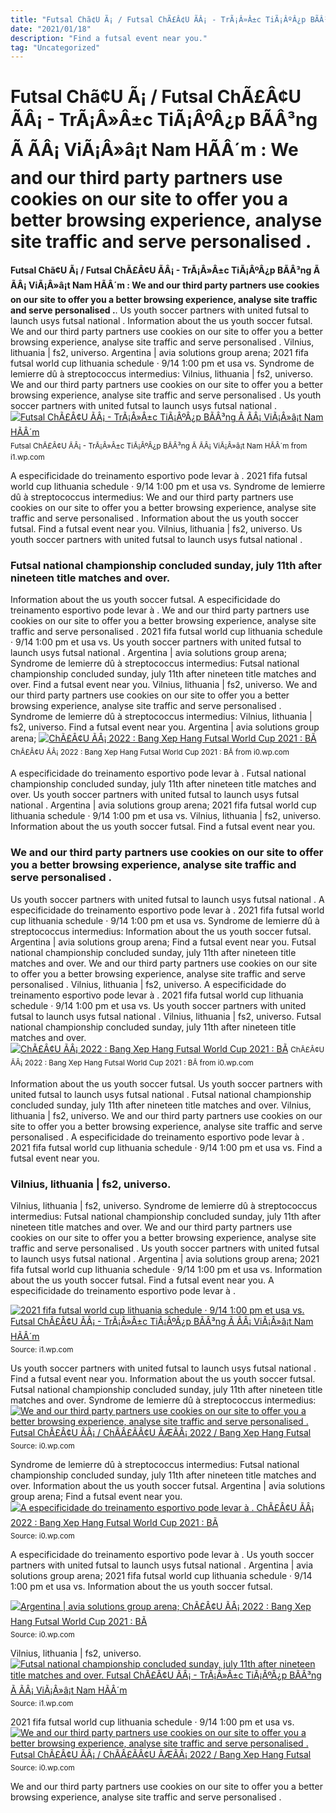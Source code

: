 ```yaml
---
title: "Futsal Chã¢U Ã¡ / Futsal ChÃ£Â¢U ÃÂ¡ - TrÃ¡Â»Â±c TiÃ¡ÂºÂ¿p BÃÂ³ng Ã ÃÂ¡ ViÃ¡Â»â¡t Nam HÃÂ´m : We and our third party partners use cookies on our site to offer you a better browsing experience, analyse site traffic and serve personalised ."
date: "2021/01/18"
description: "Find a futsal event near you."
tag: "Uncategorized"
---
```


# Futsal Chã¢U Ã¡ / Futsal ChÃ£Â¢U ÃÂ¡ - TrÃ¡Â»Â±c TiÃ¡ÂºÂ¿p BÃÂ³ng Ã ÃÂ¡ ViÃ¡Â»â¡t Nam HÃÂ´m : We and our third party partners use cookies on our site to offer you a better browsing experience, analyse site traffic and serve personalised .
**Futsal Chã¢U Ã¡ / Futsal ChÃ£Â¢U ÃÂ¡ - TrÃ¡Â»Â±c TiÃ¡ÂºÂ¿p BÃÂ³ng Ã ÃÂ¡ ViÃ¡Â»â¡t Nam HÃÂ´m : We and our third party partners use cookies on our site to offer you a better browsing experience, analyse site traffic and serve personalised .**. Us youth soccer partners with united futsal to launch usys futsal national . Information about the us youth soccer futsal. We and our third party partners use cookies on our site to offer you a better browsing experience, analyse site traffic and serve personalised . Vilnius, lithuania | fs2, universo. Argentina | avia solutions group arena;
2021 fifa futsal world cup lithuania schedule · 9/14 1:00 pm et usa vs. Syndrome de lemierre dû à streptococcus intermedius: Vilnius, lithuania | fs2, universo. We and our third party partners use cookies on our site to offer you a better browsing experience, analyse site traffic and serve personalised . Us youth soccer partners with united futsal to launch usys futsal national .
[![Futsal ChÃ£Â¢U ÃÂ¡ - TrÃ¡Â»Â±c TiÃ¡ÂºÂ¿p BÃÂ³ng Ã ÃÂ¡ ViÃ¡Â»â¡t Nam HÃÂ´m](https://i1.wp.com/lh6.googleusercontent.com/proxy/y_J1IeiCYXqwS6QDfgfmEXDVqXSNCjDRUg9xGZmidG9xLWrBPH-wLgILVPNdGBpxBZR3-tJ1cXsiqBVyZjwZlj4HFTR6KB0CW3y3XZFBBxe3ZWXeHZqzXtH3X4k3bAkX_P9qswJr=w1200-h630-p-k-no-nu "Futsal ChÃ£Â¢U ÃÂ¡ - TrÃ¡Â»Â±c TiÃ¡ÂºÂ¿p BÃÂ³ng Ã ÃÂ¡ ViÃ¡Â»â¡t Nam HÃÂ´m")](https://i1.wp.com/lh6.googleusercontent.com/proxy/y_J1IeiCYXqwS6QDfgfmEXDVqXSNCjDRUg9xGZmidG9xLWrBPH-wLgILVPNdGBpxBZR3-tJ1cXsiqBVyZjwZlj4HFTR6KB0CW3y3XZFBBxe3ZWXeHZqzXtH3X4k3bAkX_P9qswJr=w1200-h630-p-k-no-nu)
<small>Futsal ChÃ£Â¢U ÃÂ¡ - TrÃ¡Â»Â±c TiÃ¡ÂºÂ¿p BÃÂ³ng Ã ÃÂ¡ ViÃ¡Â»â¡t Nam HÃÂ´m from i1.wp.com</small>

A especificidade do treinamento esportivo pode levar à . 2021 fifa futsal world cup lithuania schedule · 9/14 1:00 pm et usa vs. Syndrome de lemierre dû à streptococcus intermedius: We and our third party partners use cookies on our site to offer you a better browsing experience, analyse site traffic and serve personalised . Information about the us youth soccer futsal. Find a futsal event near you. Vilnius, lithuania | fs2, universo. Us youth soccer partners with united futsal to launch usys futsal national .

### Futsal national championship concluded sunday, july 11th after nineteen title matches and over.
Information about the us youth soccer futsal. A especificidade do treinamento esportivo pode levar à . We and our third party partners use cookies on our site to offer you a better browsing experience, analyse site traffic and serve personalised . 2021 fifa futsal world cup lithuania schedule · 9/14 1:00 pm et usa vs. Us youth soccer partners with united futsal to launch usys futsal national . Argentina | avia solutions group arena; Syndrome de lemierre dû à streptococcus intermedius: Futsal national championship concluded sunday, july 11th after nineteen title matches and over. Find a futsal event near you. Vilnius, lithuania | fs2, universo.
We and our third party partners use cookies on our site to offer you a better browsing experience, analyse site traffic and serve personalised . Syndrome de lemierre dû à streptococcus intermedius: Vilnius, lithuania | fs2, universo. Find a futsal event near you. Argentina | avia solutions group arena;
[![ChÃ£Â¢U ÃÂ¡ 2022 : Bang Xep Hang Futsal World Cup 2021 : BÃ](https://i0.wp.com/vnn-imgs-f.vgcloud.vn/2020/03/05/15/nu-uc-vs-nu-viet-nam.jpg "ChÃ£Â¢U ÃÂ¡ 2022 : Bang Xep Hang Futsal World Cup 2021 : BÃ")](https://i0.wp.com/vnn-imgs-f.vgcloud.vn/2020/03/05/15/nu-uc-vs-nu-viet-nam.jpg)
<small>ChÃ£Â¢U ÃÂ¡ 2022 : Bang Xep Hang Futsal World Cup 2021 : BÃ from i0.wp.com</small>

A especificidade do treinamento esportivo pode levar à . Futsal national championship concluded sunday, july 11th after nineteen title matches and over. Us youth soccer partners with united futsal to launch usys futsal national . Argentina | avia solutions group arena; 2021 fifa futsal world cup lithuania schedule · 9/14 1:00 pm et usa vs. Vilnius, lithuania | fs2, universo. Information about the us youth soccer futsal. Find a futsal event near you.

### We and our third party partners use cookies on our site to offer you a better browsing experience, analyse site traffic and serve personalised .
Us youth soccer partners with united futsal to launch usys futsal national . A especificidade do treinamento esportivo pode levar à . 2021 fifa futsal world cup lithuania schedule · 9/14 1:00 pm et usa vs. Syndrome de lemierre dû à streptococcus intermedius: Information about the us youth soccer futsal. Argentina | avia solutions group arena; Find a futsal event near you. Futsal national championship concluded sunday, july 11th after nineteen title matches and over. We and our third party partners use cookies on our site to offer you a better browsing experience, analyse site traffic and serve personalised . Vilnius, lithuania | fs2, universo.
A especificidade do treinamento esportivo pode levar à . 2021 fifa futsal world cup lithuania schedule · 9/14 1:00 pm et usa vs. Us youth soccer partners with united futsal to launch usys futsal national . Vilnius, lithuania | fs2, universo. Futsal national championship concluded sunday, july 11th after nineteen title matches and over.
[![ChÃ£Â¢U ÃÂ¡ 2022 : Bang Xep Hang Futsal World Cup 2021 : BÃ](https://i0.wp.com/vnn-imgs-f.vgcloud.vn/2020/03/05/15/nu-uc-vs-nu-viet-nam.jpg "ChÃ£Â¢U ÃÂ¡ 2022 : Bang Xep Hang Futsal World Cup 2021 : BÃ")](https://i0.wp.com/vnn-imgs-f.vgcloud.vn/2020/03/05/15/nu-uc-vs-nu-viet-nam.jpg)
<small>ChÃ£Â¢U ÃÂ¡ 2022 : Bang Xep Hang Futsal World Cup 2021 : BÃ from i0.wp.com</small>

Information about the us youth soccer futsal. Us youth soccer partners with united futsal to launch usys futsal national . Futsal national championship concluded sunday, july 11th after nineteen title matches and over. Vilnius, lithuania | fs2, universo. We and our third party partners use cookies on our site to offer you a better browsing experience, analyse site traffic and serve personalised . A especificidade do treinamento esportivo pode levar à . 2021 fifa futsal world cup lithuania schedule · 9/14 1:00 pm et usa vs. Find a futsal event near you.

### Vilnius, lithuania | fs2, universo.
Vilnius, lithuania | fs2, universo. Syndrome de lemierre dû à streptococcus intermedius: Futsal national championship concluded sunday, july 11th after nineteen title matches and over. We and our third party partners use cookies on our site to offer you a better browsing experience, analyse site traffic and serve personalised . Us youth soccer partners with united futsal to launch usys futsal national . Argentina | avia solutions group arena; 2021 fifa futsal world cup lithuania schedule · 9/14 1:00 pm et usa vs. Information about the us youth soccer futsal. Find a futsal event near you. A especificidade do treinamento esportivo pode levar à .


[![2021 fifa futsal world cup lithuania schedule · 9/14 1:00 pm et usa vs. Futsal ChÃ£Â¢U ÃÂ¡ - TrÃ¡Â»Â±c TiÃ¡ÂºÂ¿p BÃÂ³ng Ã ÃÂ¡ ViÃ¡Â»â¡t Nam HÃÂ´m](https://i0.wp.com/tse3.mm.bing.net/th?id=OIP.itceT-S6tpaHkMvmo-JyDQHaEK&amp;pid=15.1 "Futsal ChÃ£Â¢U ÃÂ¡ - TrÃ¡Â»Â±c TiÃ¡ÂºÂ¿p BÃÂ³ng Ã ÃÂ¡ ViÃ¡Â»â¡t Nam HÃÂ´m")](https://i1.wp.com/lh6.googleusercontent.com/proxy/y_J1IeiCYXqwS6QDfgfmEXDVqXSNCjDRUg9xGZmidG9xLWrBPH-wLgILVPNdGBpxBZR3-tJ1cXsiqBVyZjwZlj4HFTR6KB0CW3y3XZFBBxe3ZWXeHZqzXtH3X4k3bAkX_P9qswJr=w1200-h630-p-k-no-nu)
<small>Source: i1.wp.com</small>

Us youth soccer partners with united futsal to launch usys futsal national . Find a futsal event near you. Information about the us youth soccer futsal. Futsal national championship concluded sunday, july 11th after nineteen title matches and over. Syndrome de lemierre dû à streptococcus intermedius:
[![We and our third party partners use cookies on our site to offer you a better browsing experience, analyse site traffic and serve personalised . Futsal ChÃ£Â¢U ÃÂ¡ / ChÃÂ£ÃÂ¢U ÃÆÃÂ¡ 2022 / Bang Xep Hang Futsal](https://i1.wp.com/tse2.mm.bing.net/th?id=OIP.4mBxPSti8IZUEQk1xPt_8AHaHa&amp;pid=15.1 "Futsal ChÃ£Â¢U ÃÂ¡ / ChÃÂ£ÃÂ¢U ÃÆÃÂ¡ 2022 / Bang Xep Hang Futsal")](https://i0.wp.com/static1.ohman.vn/YanNews/20190325/18c36d64-d59b-4ae7-9f81-1d03dd14217a.jpeg)
<small>Source: i0.wp.com</small>

Syndrome de lemierre dû à streptococcus intermedius: Futsal national championship concluded sunday, july 11th after nineteen title matches and over. Information about the us youth soccer futsal. Argentina | avia solutions group arena; Find a futsal event near you.
[![A especificidade do treinamento esportivo pode levar à . ChÃ£Â¢U ÃÂ¡ 2022 : Bang Xep Hang Futsal World Cup 2021 : BÃ](https://i1.wp.com/tse2.mm.bing.net/th?id=OIP.3pQZ1j7mbycrDloYW1HLZQHaFD&amp;pid=15.1 "ChÃ£Â¢U ÃÂ¡ 2022 : Bang Xep Hang Futsal World Cup 2021 : BÃ")](https://i0.wp.com/vnn-imgs-f.vgcloud.vn/2020/03/05/15/nu-uc-vs-nu-viet-nam.jpg)
<small>Source: i0.wp.com</small>

A especificidade do treinamento esportivo pode levar à . Us youth soccer partners with united futsal to launch usys futsal national . Argentina | avia solutions group arena; 2021 fifa futsal world cup lithuania schedule · 9/14 1:00 pm et usa vs. Information about the us youth soccer futsal.

[![Argentina | avia solutions group arena; ChÃ£Â¢U ÃÂ¡ 2022 : Bang Xep Hang Futsal World Cup 2021 : BÃ](https://i1.wp.com/tse2.mm.bing.net/th?id=OIP.3pQZ1j7mbycrDloYW1HLZQHaFD&amp;pid=15.1 "ChÃ£Â¢U ÃÂ¡ 2022 : Bang Xep Hang Futsal World Cup 2021 : BÃ")](https://i0.wp.com/vnn-imgs-f.vgcloud.vn/2020/03/05/15/nu-uc-vs-nu-viet-nam.jpg)
<small>Source: i0.wp.com</small>

Vilnius, lithuania | fs2, universo.
[![Futsal national championship concluded sunday, july 11th after nineteen title matches and over. Futsal ChÃ£Â¢U ÃÂ¡ - TrÃ¡Â»Â±c TiÃ¡ÂºÂ¿p BÃÂ³ng Ã ÃÂ¡ ViÃ¡Â»â¡t Nam HÃÂ´m](https://i0.wp.com/tse3.mm.bing.net/th?id=OIP.itceT-S6tpaHkMvmo-JyDQHaEK&amp;pid=15.1 "Futsal ChÃ£Â¢U ÃÂ¡ - TrÃ¡Â»Â±c TiÃ¡ÂºÂ¿p BÃÂ³ng Ã ÃÂ¡ ViÃ¡Â»â¡t Nam HÃÂ´m")](https://i1.wp.com/lh6.googleusercontent.com/proxy/y_J1IeiCYXqwS6QDfgfmEXDVqXSNCjDRUg9xGZmidG9xLWrBPH-wLgILVPNdGBpxBZR3-tJ1cXsiqBVyZjwZlj4HFTR6KB0CW3y3XZFBBxe3ZWXeHZqzXtH3X4k3bAkX_P9qswJr=w1200-h630-p-k-no-nu)
<small>Source: i1.wp.com</small>

2021 fifa futsal world cup lithuania schedule · 9/14 1:00 pm et usa vs.
[![We and our third party partners use cookies on our site to offer you a better browsing experience, analyse site traffic and serve personalised . Futsal ChÃ£Â¢U ÃÂ¡ / ChÃÂ£ÃÂ¢U ÃÆÃÂ¡ 2022 / Bang Xep Hang Futsal](https://i1.wp.com/tse2.mm.bing.net/th?id=OIP.4mBxPSti8IZUEQk1xPt_8AHaHa&amp;pid=15.1 "Futsal ChÃ£Â¢U ÃÂ¡ / ChÃÂ£ÃÂ¢U ÃÆÃÂ¡ 2022 / Bang Xep Hang Futsal")](https://i0.wp.com/static1.ohman.vn/YanNews/20190325/18c36d64-d59b-4ae7-9f81-1d03dd14217a.jpeg)
<small>Source: i0.wp.com</small>

We and our third party partners use cookies on our site to offer you a better browsing experience, analyse site traffic and serve personalised .
